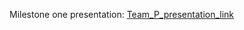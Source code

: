 
Milestone one presentation: [Team_P_presentation_link](https://docs.google.com/presentation/d/1OMjyxKC7_71eLOA2IwYtNWtkrLsH_sS8Zbw9jitxQy8/edit?usp=sharing) 


